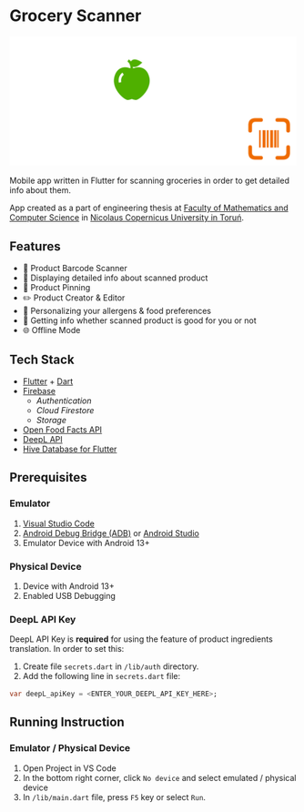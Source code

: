 # Grocery Scanner

![](assets/svg/logo-white.svg)

Mobile app written in Flutter for scanning groceries in order to get detailed info about them.

App created as a part of engineering thesis at [Faculty of Mathematics and Computer Science](https://mat.umk.pl) in [Nicolaus Copernicus University in Toruń](https://www.umk.pl).

## Features

* 🍗 Product Barcode Scanner
* 📃 Displaying detailed info about scanned product
* 📌 Product Pinning
* ✏️ Product Creator & Editor
* 🥚 Personalizing your allergens & food preferences 
* 🌿 Getting info whether scanned product is good for you or not
* 🌐 Offline Mode

## Tech Stack

* [Flutter](https://flutter.dev) + [Dart](https://dart.dev)
* [Firebase](https://firebase.google.com)
  * *Authentication*
  * *Cloud Firestore*
  * *Storage*
* [Open Food Facts API](https://world.openfoodfacts.org)
* [DeepL API](https://www.deepl.com)
* [Hive Database for Flutter](https://github.com/isar/hive)

## Prerequisites

### Emulator
1. [Visual Studio Code](https://code.visualstudio.com)
2. [Android Debug Bridge (ADB)](https://developer.android.com/tools/adb) or [Android Studio](https://developer.android.com/studio)
3. Emulator Device with Android 13+

### Physical Device
1. Device with Android 13+
2. Enabled USB Debugging

### DeepL API Key

DeepL API Key is **required** for using the feature of product ingredients translation. In order to set this:

1. Create file `secrets.dart` in `/lib/auth` directory.
2. Add the following line in `secrets.dart` file:
```dart
var deepL_apiKey = <ENTER_YOUR_DEEPL_API_KEY_HERE>;
```

## Running Instruction

### Emulator / Physical Device
1. Open Project in VS Code
2. In the bottom right corner, click `No device` and select emulated / physical device
3. In `/lib/main.dart` file, press `F5` key or select `Run`.